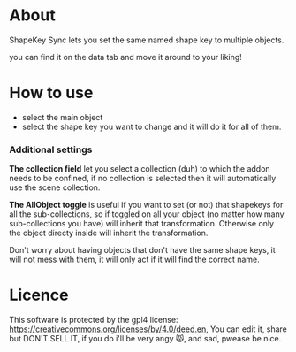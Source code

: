 # About
ShapeKey Sync lets you set the same named shape key to multiple objects.

you can find it on the data tab and move it around to your liking!

# How to use

- select the main object 
- select the shape key you want to change and it will do it for all of them.


### Additional settings

**The collection field**  let you select a collection (duh) to which the addon needs to be confined, if no collection is selected then it will automatically use the scene collection.



**The AllObject toggle** is useful if you want to set (or not) that shapekeys for all the sub-collections, so if toggled on all your object (no matter how many sub-collections you have) will inherit that transformation. Otherwise only the object directy inside will inherit the transformation.

Don't worry about having objects that don't have the same shape keys, it will not mess with them, it will only act if it will find the correct name.


# Licence

This software is protected by the gpl4 license: https://creativecommons.org/licenses/by/4.0/deed.en, You can edit it, share but DON'T SELL IT, if you do i'll be very angy 😾, and sad, pwease be nice.